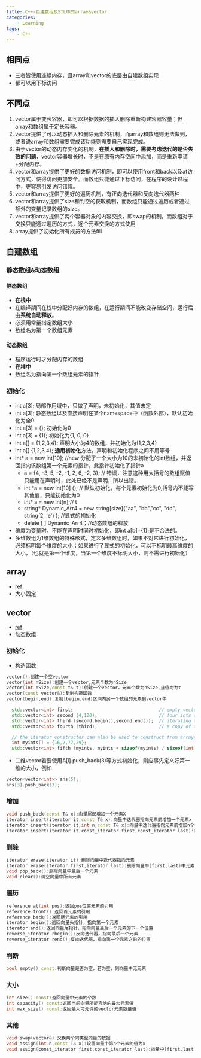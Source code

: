 ```yaml
---
title: C++-自建数组及STL中的array&vector
categories: 
    - Learning
tags:  
    - C++
---
```


## 相同点

- 三者皆使用连续内存，且array和vector的底层由自建数组实现
- 都可以用下标访问

<!-- more -->

## 不同点

1. vector属于变长容器，即可以根据数据的插入删除重新构建容器容量；但array和数组属于定长容器。
2. vector提供了可以动态插入和删除元素的机制，而array和数组则无法做到，或者说array和数组需要完成该功能则需要自己实现完成。
3. 由于vector的动态内存变化的机制，**在插入和删除时，需要考虑迭代的是否失效的问题**，vector容器增长时，不是在原有内存空间中添加，而是重新申请+分配内存。
4. vector和array提供了更好的数据访问机制，即可以使用front和back以及at访问方式，使得访问更加安全。而数组只能通过下标访问，在程序的设计过程中，更容易引发访问错误。
5. vector和array提供了更好的遍历机制，有正向迭代器和反向迭代器两种
6. vector和array提供了size和判空的获取机制，而数组只能通过遍历或者通过额外的变量记录数组的size。
7. vector和array提供了两个容器对象的内容交换，即swap的机制，而数组对于交换只能通过遍历的方式，逐个元素交换的方式使用
8. array提供了初始化所有成员的方法fill

## 自建数组

### 静态数组&动态数组

#### 静态数组

- **在栈中**
- 在编译期间在栈中分配好内存的数组，在运行期间不能改变存储空间，运行后由**系统自动释放**。
- 必须用常量指定数组大小
- 数组名为第一个数组元素

#### 动态数组

- 程序运行时才分配内存的数组
- **在堆中**
- 数组名为指向第一个数组元素的指针

### 初始化

- int a[3]; 局部作用域中，只做了声明，未初始化，其值未定
- int a[3]; 静态数组以及直接声明在某个namespace中（函数外部），默认初始化为全0
- int a[3] = {}; 初始化为0
- int a[3] = {1}; 初始化为{1, 0, 0}
- int a[] = {1,2,3,4}; 声明大小为4的数组，并初始化为{1,2,3,4}
- int a[] {1,2,3,4}; **通用初始化**方法，声明和初始化程序之间不用等号
- int* a = new int[10]; //new 分配了一个大小为10的未初始化的int数组，并返回指向该数组第一个元素的指针，此指针初始化了指针a
  - a = {4, -3, 5, -2, -1, 2, 6, -2, 3}; // 错误，注意这种用大括号的数组赋值只能用在声明时，此处已经不是声明，所以出错。
  - int *a = new int[10] ();  // 默认初始化，每个元素初始化为0,括号内不能写其他值，只能初始化为0
  - int* a = new int[n];// t
  - string* Dynamic_Arr4 = new string[size]{"aa", "bb","cc", "dd", string(2, 'e') };      //显式的初始化
  - delete [ ] Dynamic_Arr4；//动态数组的释放
- 维度为变量时，不能在声明时同时初始化，即int a[b]={1};是不合法的。 
- 多维数组为1维数组的特殊形式，定义多维数组时，如果不对它进行初始化，必须标明每个维度的大小；如果进行了显式的初始化，可以不标明最高维度的大小，（也就是第一个维度，当第一个维度不标明大小，则不需进行初始化）

## array

- [ref](https://www.cplusplus.com/reference/array/array/)
- 大小固定

## vector

- [ref](https://www.cplusplus.com/reference/vector/vector/)
- 动态数组
  
### 初始化

- 构造函数
```C++
vector():创建一个空vector
vector(int nSize):创建一个vector,元素个数为nSize
vector(int nSize,const t& t):创建一个vector，元素个数为nSize,且值均为t
vector(const vector&):复制构造函数
vector(begin,end):复制[begin,end)区间内另一个数组的元素到vector中
```
``` C++
  std::vector<int> first;                                // empty vector of ints
  std::vector<int> second (4,100);                       // four ints with value 100
  std::vector<int> third (second.begin(),second.end());  // iterating through second
  std::vector<int> fourth (third);                       // a copy of third

  // the iterator constructor can also be used to construct from arrays:
  int myints[] = {16,2,77,29};
  std::vector<int> fifth (myints, myints + sizeof(myints) / sizeof(int) );
```
  - 二维vector若要使用A[i].push_back(3)等方式初始化，则应事先定义好第一维的大小，例如
  ```C++
  vector<vector<int>> ans(5);
  ans[3].push_back(3);
  ```

### 增加

```C++
void push_back(const T& x):向量尾部增加一个元素X
iterator insert(iterator it,const T& x):向量中迭代器指向元素前增加一个元素x
iterator insert(iterator it,int n,const T& x):向量中迭代器指向元素前增加n个相同的元素x
iterator insert(iterator it,const_iterator first,const_iterator last):向量中迭代器指向元素前插入另一个相同类型向量的[first,last)间的数据
```

### 删除

```C++
iterator erase(iterator it):删除向量中迭代器指向元素
iterator erase(iterator first,iterator last):删除向量中[first,last)中元素
void pop_back():删除向量中最后一个元素
void clear():清空向量中所有元素
```

### 遍历

```C++
reference at(int pos):返回pos位置元素的引用
reference front():返回首元素的引用
reference back():返回尾元素的引用
iterator begin():返回向量头指针，指向第一个元素
iterator end():返回向量尾指针，指向向量最后一个元素的下一个位置
reverse_iterator rbegin():反向迭代器，指向最后一个元素
reverse_iterator rend():反向迭代器，指向第一个元素之前的位置
```

### 判断

```C++
bool empty() const:判断向量是否为空，若为空，则向量中无元素
```

### 大小

```C++
int size() const:返回向量中元素的个数
int capacity() const:返回当前向量所能容纳的最大元素值
int max_size() const:返回最大可允许的vector元素数量值
```

### 其他

```C++
void swap(vector&):交换两个同类型向量的数据
void assign(int n,const T& x):设置向量中第n个元素的值为x
void assign(const_iterator first,const_iterator last):向量中[first,last)中元素设置成当前向量元素
```